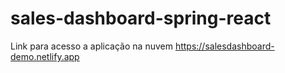 # sales-dashboard-spring-react

Link para acesso a aplicação na nuvem https://salesdashboard-demo.netlify.app
